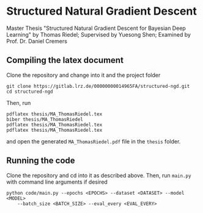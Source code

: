 # Structured Natural Gradient Descent

Master Thesis "Structured Natural Gradient Descent for Bayesian Deep Learning" by Thomas Riedel; Supervised by Yuesong Shen; Examined by Prof. Dr. Daniel Cremers

## Compiling the latex document
Clone the repository and change into it and the project folder
```
git clone https://gitlab.lrz.de/00000000014965FA/structured-ngd.git
cd structured-ngd
```
Then, run
```
pdflatex thesis/MA_ThomasRiedel.tex
biber thesis/MA_ThomasRiedel
pdflatex thesis/MA_ThomasRiedel.tex
pdflatex thesis/MA_ThomasRiedel.tex
```
and open the generated `MA_ThomasRiedel.pdf` file in the `thesis` folder.

## Running the code
Clone the repository and cd into it as described above.
Then, run `main.py` with command line arguments if desired 
```
python code/main.py --epochs <EPOCHS> --dataset <DATASET> --model <MODEL> 
    --batch_size <BATCH_SIZE> --eval_every <EVAL_EVERY>
```

